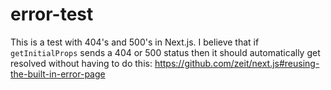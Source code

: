 # error-test

This is a test with 404's and 500's in Next.js. I believe that if `getInitialProps` sends a 404 or 500 status then it should automatically get resolved without having to do this: https://github.com/zeit/next.js#reusing-the-built-in-error-page
